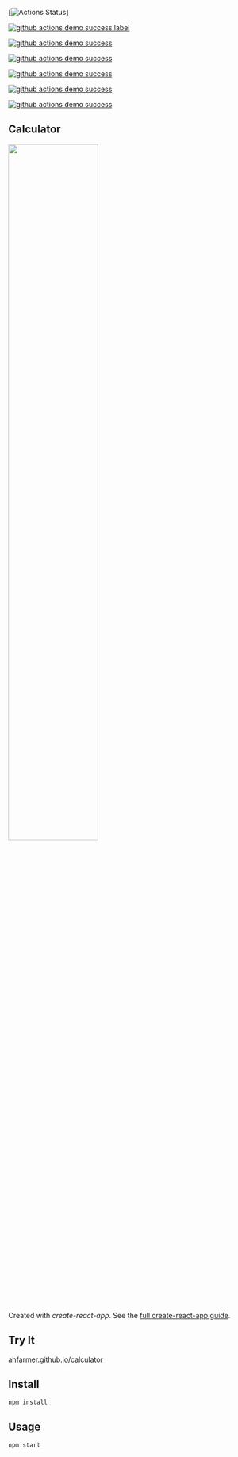 [![Actions Status](https://github.com/torreypjones/calculator/workflows/github%20actions%20demo%20success/badge.svg)]

[![github actions demo success label](https://github.com/torreypjones/calculator/actions/workflows/github-actions-demo-success.yml/badge.svg)](https://github.com/torreypjones/calculator/actions/workflows/github-actions-demo-success.yml)

[![github actions demo success](https://github.com/torreypjones/calculator/actions/workflows/github-actions-demo-success.yml/badge.svg?event=workflow_run)](https://github.com/torreypjones/calculator/actions/workflows/github-actions-demo-success.yml)

[![github actions demo success](https://github.com/torreypjones/calculator/actions/workflows/github-actions-demo-success.yml/badge.svg?event=watch)](https://github.com/torreypjones/calculator/actions/workflows/github-actions-demo-success.yml)

[![github actions demo success](https://github.com/torreypjones/calculator/actions/workflows/github-actions-demo-success.yml/badge.svg?event=status)](https://github.com/torreypjones/calculator/actions/workflows/github-actions-demo-success.yml)

[![github actions demo success](https://github.com/torreypjones/calculator/actions/workflows/github-actions-demo-success.yml/badge.svg)](https://github.com/torreypjones/calculator/actions/workflows/github-actions-demo-success.yml)

[![github actions demo success](https://github.com/torreypjones/calculator/actions/workflows/github-actions-demo-success.yml/badge.svg?event=release)](https://github.com/torreypjones/calculator/actions/workflows/github-actions-demo-success.yml)

Calculator
---
<img src="Logotype primary.png" width="60%" height="60%" />

Created with *create-react-app*. See the [full create-react-app guide](https://github.com/facebookincubator/create-react-app/blob/master/packages/react-scripts/template/README.md).



Try It
---

[ahfarmer.github.io/calculator](https://ahfarmer.github.io/calculator/)



Install
---

`npm install`



Usage
---

`npm start`

